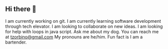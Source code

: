 ## Hi there 👋

<!--
**tzorbino/tzorbino** is a ✨ _special_ ✨ repository because its `README.md` (this file) appears on your GitHub profile.

Here are some ideas to get you started:

- 🔭 I’m currently working on ... git
- 🌱 I’m currently learning ... software development
- 👯 I’m looking to collaborate on ... new ideas
- 🤔 I’m looking for help with ... loops in java script
- 💬 Ask me about ... my dog
- 📫 How to reach me: ... tzorbino@gmail.com
- 😄 Pronouns: ... he/him
- ⚡ Fun fact: ...  I am a bartender
-->

I am currently working on git.
I am currently learning software development through tech elevator.
I am looking to collaborate on new ideas.
I am looking for help with loops in java script.
Ask me about my dog.
You can reach me at tzorbino@gmail.com
My pronouns are he/him.
Fun fact is I am a bartender.